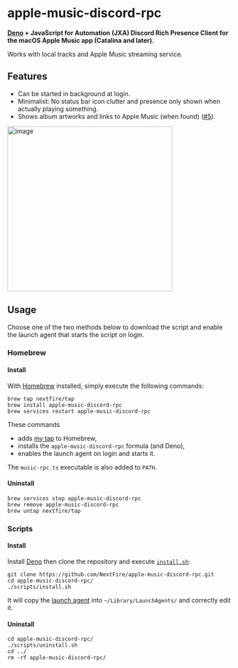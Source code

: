 # apple-music-discord-rpc

**[Deno](https://deno.land) + JavaScript for Automation (JXA) Discord Rich Presence Client for the macOS Apple Music app (Catalina and later).**

Works with local tracks and Apple Music streaming service.

## Features

- Can be started in background at login.
- Minimalist: No status bar icon clutter and presence only shown when actually playing something.
- Shows album artworks and links to Apple Music (when found) ([#5](https://github.com/NextFire/apple-music-discord-rpc/pull/5)).

<img width="371" alt="image" src="https://user-images.githubusercontent.com/20094890/168470874-5b66dbe5-324c-47e4-a341-3891a24eaed0.png">

## Usage

Choose one of the two methods below to download the script and enable the launch agent that starts the script on login.

### Homebrew

#### Install

With [Homebrew](https://brew.sh) installed, simply execute the following commands:

```
brew tap nextfire/tap
brew install apple-music-discord-rpc
brew services restart apple-music-discord-rpc
```

These commands

- adds [my tap](https://github.com/NextFire/homebrew-tap) to Homebrew,
- installs the `apple-music-discord-rpc` formula (and Deno),
- enables the launch agent on login and starts it.

The `music-rpc.ts` executable is also added to `PATH`.

#### Uninstall

```
brew services stop apple-music-discord-rpc
brew remove apple-music-discord-rpc
brew untap nextfire/tap
```

### Scripts

#### Install

Install [Deno](https://deno.land) then clone the repository and execute [`install.sh`](/scripts/install.sh):

```
git clone https://github.com/NextFire/apple-music-discord-rpc.git
cd apple-music-discord-rpc/
./scripts/install.sh
```

It will copy the [launch agent](/scripts/moe.yuru.music-rpc.plist) into `~/Library/LaunchAgents/` and correctly edit it.

#### Uninstall

```
cd apple-music-discord-rpc/
./scripts/uninstall.sh
cd ../
rm -rf apple-music-discord-rpc/
```
